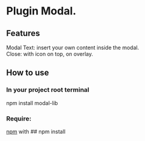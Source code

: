 # Plugin Modal.

## Features
Modal Text: insert your own content inside the modal.\
Close: with icon on top, on overlay.


## How to use
### In your project root terminal
npm install modal-lib

### Require:
[npm](https://www.npmjs.com/) with ## npm install
